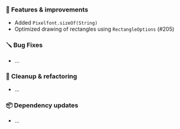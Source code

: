 ### 🚀 Features & improvements

- Added `Pixelfont.sizeOf(String)`
- Optimized drawing of rectangles using `RectangleOptions` (#205) 

### 🪛 Bug Fixes

- ...

### 🧽 Cleanup & refactoring

- ...

### 📦 Dependency updates

- ...